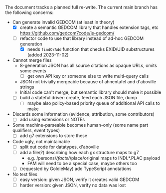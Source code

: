 The document tracks a planned full re-write. The current main branch has the following concerns:

- Can generate invalid GEDCOM (at least in theory)
    - [x] create a semantic GEDCOM library that handles extension tags, etc <https://github.com/gedcom7code/js-gedcom/>
    - [ ] refactor code to use that library instead of ad-hoc GEDCOM generation
        - [x] needs `findOrAdd` function that checks EXID/UID substructures (added 2023-11-02)

- Cannot merge files
    - 8-generation JSON has all source citations as opaque URLs, omits some events
        - [ ] get own API key or someone else to write multi-query calls
    - JSON not trivially mergeable because of ahnentafel and d'aboville strings
    - Initial code can't merge, but semantic library should make it possible
    - [ ] build a stateful driver: create, feed each JSON file, dump
        - [ ] maybe also policy-based priority queue of additional API calls to make

- Discards some information (evidence, attribution, some contributors)
    - [ ] add using extensions or NOTEs

- Some machine-parseable becomes human-only (some name part qualifiers, event types)
    - [ ] add g7 extensions to store these

- Code ugly, not maintainable
    - [ ] split out code for datatypes, d'aboville
    - [ ] add a file(?) describing how each gx structure maps to g7
        - e.g. /persons/*/facts/*/place/original maps to INDI.*.PLAC payload
        - FAM will need to be a special case, maybe others too
    - [ ] (requested by GoldieMay) add TypeScript annotations

- No test files
    - [ ] easy version: given JSON, verify it creates valid GEDCOM
    - [ ] harder version: given JSON, verify no data was lost
